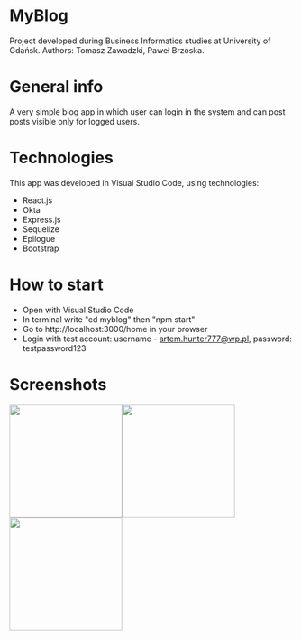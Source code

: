 # MyBlog
Project developed during Business Informatics studies at University of Gdańsk.
Authors: Tomasz Zawadzki, Paweł Brzóska.
# General info
A very simple blog app in which user can login in the system and can post posts visible only for logged users.
# Technologies
This app was developed in Visual Studio Code, using technologies:
* React.js
* Okta
* Express.js
* Sequelize
* Epilogue
* Bootstrap
# How to start
* Open with Visual Studio Code
* In terminal write "cd myblog" then "npm start"
* Go to http://localhost:3000/home in your browser
* Login with test account: username - artem.hunter777@wp.pl, password: testpassword123
# Screenshots
<img src="images/screen1.jpg" width="200"><img src="images/screen2.jpg" width="200"><img src="images/screen3.jpg" width="200">
